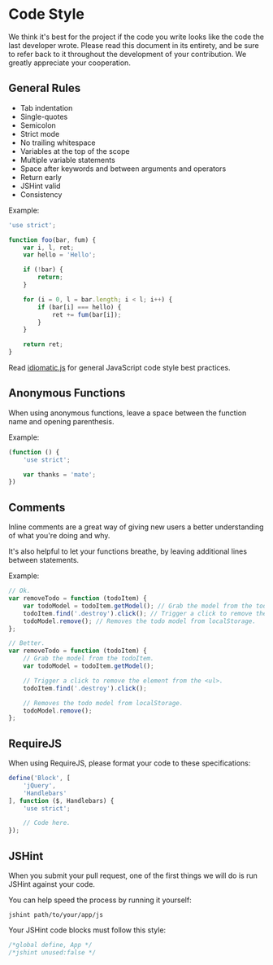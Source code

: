# Code Style

We think it's best for the project if the code you write looks like the code the last developer wrote. Please read this document in its entirety, and be sure to refer back to it throughout the development of your contribution. We greatly appreciate your cooperation.


## General Rules

- Tab indentation
- Single-quotes
- Semicolon
- Strict mode
- No trailing whitespace
- Variables at the top of the scope
- Multiple variable statements
- Space after keywords and between arguments and operators
- Return early
- JSHint valid
- Consistency

Example:

```js
'use strict';

function foo(bar, fum) {
	var i, l, ret;
	var hello = 'Hello';

	if (!bar) {
		return;
	}

	for (i = 0, l = bar.length; i < l; i++) {
		if (bar[i] === hello) {
			ret += fum(bar[i]);
		}
	}

	return ret;
}
```

Read [idiomatic.js](https://github.com/rwldrn/idiomatic.js) for general JavaScript code style best practices.


## Anonymous Functions

When using anonymous functions, leave a space between the function name and opening parenthesis.

Example:

```js
(function () {
	'use strict';

	var thanks = 'mate';
})
```


## Comments

Inline comments are a great way of giving new users a better understanding of what you're doing and why.

It's also helpful to let your functions breathe, by leaving additional lines between statements.

Example:

```js
// Ok.
var removeTodo = function (todoItem) {
	var todoModel = todoItem.getModel(); // Grab the model from the todoItem.
	todoItem.find('.destroy').click(); // Trigger a click to remove the element from the <ul>.
	todoModel.remove(); // Removes the todo model from localStorage.
};

// Better.
var removeTodo = function (todoItem) {
	// Grab the model from the todoItem.
	var todoModel = todoItem.getModel();

	// Trigger a click to remove the element from the <ul>.
	todoItem.find('.destroy').click();

	// Removes the todo model from localStorage.
	todoModel.remove();
};
```

## RequireJS

When using RequireJS, please format your code to these specifications:

```js
define('Block', [
	'jQuery',
	'Handlebars'
], function ($, Handlebars) {
	'use strict';

	// Code here.
});
```

## JSHint

When you submit your pull request, one of the first things we will do is run JSHint against your code.

You can help speed the process by running it yourself:

```
jshint path/to/your/app/js
```

Your JSHint code blocks must follow this style:

```js
/*global define, App */
/*jshint unused:false */
```
